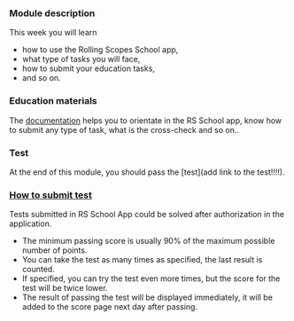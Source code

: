 ### Module description
This week you will learn 
* how to use the Rolling Scopes School app,
* what type of tasks you will face,  
* how to submit your education tasks, 
* and so on.  

### Education materials
The [documentation](https://docs.app.rs.school/#/) helps you to orientate in the RS School app, know how to submit any type of task,  what is the cross-check and so on..

### Test
At the end of this module, you should pass the [test](add link to the test!!!!). 

### [How to submit test](https://docs.app.rs.school/#/platform/tasks?id=tests)
Tests submitted in RS School App could be solved after authorization in the application.
* The minimum passing score is usually 90% of the maximum possible number of points.
* You can take the test as many times as specified, the last result is counted.
* If specified, you can try the test even more times, but the score for the test will be twice lower.
* The result of passing the test will be displayed immediately, it will be added to the score page next day after passing.

